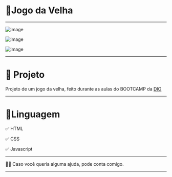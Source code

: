 # 🧩Jogo da Velha

**********************************************************
![image](https://user-images.githubusercontent.com/72118415/165524736-6e001b6d-02e0-4281-92ed-b4ff43517b5d.png)

![image](https://user-images.githubusercontent.com/72118415/165524910-16cf0009-46c0-4d0a-a9ee-fdb9e1385d92.png)

![image](https://user-images.githubusercontent.com/72118415/165531057-7e2869de-aa36-4674-aa9b-2fbfaceea1e4.png)



**********************************************************
#  🚀 Projeto

Projeto de um jogo da velha, feito durante as aulas do 
BOOTCAMP da [DIO](https://dio.me/sign-up?ref=Y02E17JPS5)

**********************************************************
# 🌱Linguagem

✅ HTML

✅ CSS

✅ Javascript
**********************************************************
 🤝🏼 Caso você queria alguma ajuda, pode conta comigo. 


**********************************************************
